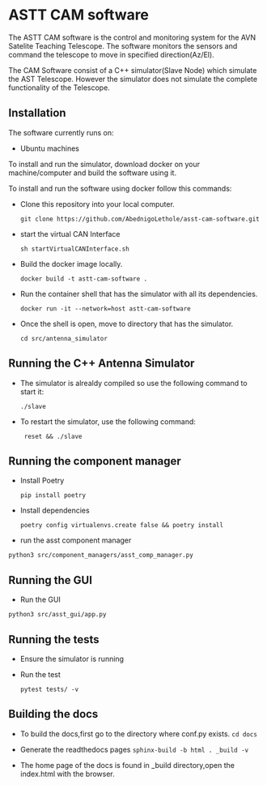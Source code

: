 # ASTT CAM software 

The ASTT CAM software is the control and monitoring system for the AVN Satelite Teaching Telescope. The software monitors the sensors and command the telescope to move in specified direction(Az/El).

The CAM Software consist of a C++ simulator(Slave Node) which simulate the AST Telescope. However the simulator does not simulate the complete functionality of the Telescope.

## **Installation**  
The software currently runs on:   
* Ubuntu machines

 To install and run the simulator, download docker on your machine/computer and build the software using it.

To install and run the software using docker follow this commands:

* Clone this repository into your local computer.

    ```git clone https://github.com/AbednigoLethole/asst-cam-software.git```

* start the virtual CAN Interface

    ```sh startVirtualCANInterface.sh```

* Build the docker image locally.

    ```docker build -t astt-cam-software . ```

* Run the container shell that has the simulator with all its dependencies.

    ```docker run -it --network=host astt-cam-software ```

* Once the shell is open, move to directory that has the simulator.

    ```cd src/antenna_simulator ```
    
## **Running the C++ Antenna Simulator**  

* The simulator is alrealdy compiled so use the following command to start it:

    ```./slave ```

* To restart the simulator, use the following command:

    ``` reset && ./slave```

## **Running the component manager**

* Install Poetry

    ``` pip install poetry ```

* Install dependencies

    ``` poetry config virtualenvs.create false && poetry install ```

* run the asst component manager

``` python3 src/component_managers/asst_comp_manager.py ```

## **Running the GUI**

* Run the GUI

``` python3 src/asst_gui/app.py ```


## **Running the tests**

* Ensure the simulator is running


* Run the test

    ``` pytest tests/ -v ```

## **Building the docs**

* To build the docs,first go to the directory where conf.py exists.
    ```cd docs ```

* Generate the readthedocs pages
    ```sphinx-build -b html . _build -v ```

* The home page of the docs is found in _build directory,open the index.html with the browser.